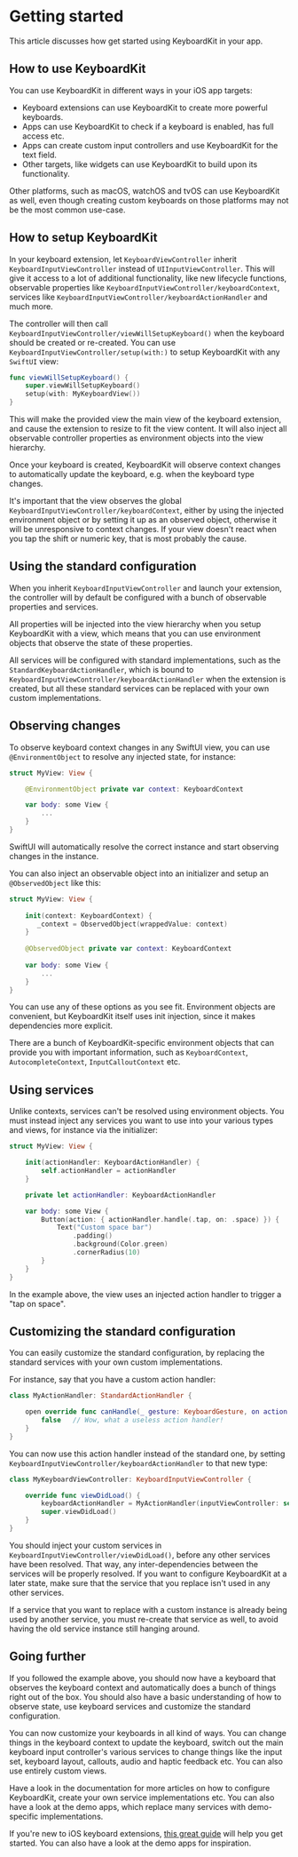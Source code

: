 # Getting started

This article discusses how get started using KeyboardKit in your app.


## How to use KeyboardKit

You can use KeyboardKit in different ways in your iOS app targets:

* Keyboard extensions can use KeyboardKit to create more powerful keyboards.
* Apps can use KeyboardKit to check if a keyboard is enabled, has full access etc.
* Apps can create custom input controllers and use KeyboardKit for the text field.
* Other targets, like widgets can use KeyboardKit to build upon its functionality.

Other platforms, such as macOS, watchOS and tvOS can use KeyboardKit as well, even though creating custom keyboards on those platforms may not be the most common use-case. 



## How to setup KeyboardKit

In your keyboard extension, let `KeyboardViewController` inherit ``KeyboardInputViewController`` instead of `UIInputViewController`. This will give it access to a lot of additional functionality, like new lifecycle functions, observable properties like ``KeyboardInputViewController/keyboardContext``, services like ``KeyboardInputViewController/keyboardActionHandler`` and much more.

The controller will then call ``KeyboardInputViewController/viewWillSetupKeyboard()`` when the keyboard should be created or re-created. You can use ``KeyboardInputViewController/setup(with:)`` to setup KeyboardKit with any `SwiftUI` view:

```swift
func viewWillSetupKeyboard() {
    super.viewWillSetupKeyboard()
    setup(with: MyKeyboardView())
}
```

This will make the provided view the main view of the keyboard extension, and cause the extension to resize to fit the view content. It will also inject all observable controller properties as environment objects into the view hierarchy. 

Once your keyboard is created, KeyboardKit will observe context changes to automatically update the keyboard, e.g. when the keyboard type changes.

It's important that the view observes the global ``KeyboardInputViewController/keyboardContext``, either by using the injected environment object or by setting it up as an observed object, otherwise it will be unresponsive to context changes. If your view doesn't react when you tap the shift or numeric key, that is most probably the cause.



## Using the standard configuration

When you inherit ``KeyboardInputViewController`` and launch your extension, the controller will by default be configured with a bunch of observable properties and services.

All properties will be injected into the view hierarchy when you setup KeyboardKit with a view, which means that you can use environment objects that observe the state of these properties.

All services will be configured with standard implementations, such as the ``StandardKeyboardActionHandler``, which is bound to ``KeyboardInputViewController/keyboardActionHandler`` when the extension is created, but all these standard services can be replaced with your own custom implementations.



## Observing changes

To observe keyboard context changes in any SwiftUI view, you can use `@EnvironmentObject` to resolve any injected state, for instance:

```swift
struct MyView: View {

    @EnvironmentObject private var context: KeyboardContext

    var body: some View {
        ...
    }
}
```

SwiftUI will automatically resolve the correct instance and start observing changes in the instance.

You can also inject an observable object into an initializer and setup an `@ObservedObject` like this:

```swift
struct MyView: View {
    
    init(context: KeyboardContext) {
       _context = ObservedObject(wrappedValue: context)
    }
    
    @ObservedObject private var context: KeyboardContext
    
    var body: some View {
        ...
    }
}
```

You can use any of these options as you see fit. Environment objects are convenient, but KeyboardKit itself uses init injection, since it makes dependencies more explicit.

There are a bunch of KeyboardKit-specific environment objects that can provide you with important information, such as ``KeyboardContext``, ``AutocompleteContext``, ``InputCalloutContext`` etc.



## Using services

Unlike contexts, services can't be resolved using environment objects. You must instead inject any services you want to use into your various types and views, for instance via the initializer:


```swift
struct MyView: View {

    init(actionHandler: KeyboardActionHandler) {
        self.actionHandler = actionHandler
    }

    private let actionHandler: KeyboardActionHandler

    var body: some View {
        Button(action: { actionHandler.handle(.tap, on: .space) }) {
            Text("Custom space bar")
                .padding()
                .background(Color.green)
                .cornerRadius(10)
        }
    }
}
```

In the example above, the view uses an injected action handler to trigger a "tap on space".



## Customizing the standard configuration

You can easily customize the standard configuration, by replacing the standard services with your own custom implementations.

For instance, say that you have a custom action handler:

```swift
class MyActionHandler: StandardActionHandler {

    open override func canHandle(_ gesture: KeyboardGesture, on action: KeyboardAction) -> Bool {
        false   // Wow, what a useless action handler! 
    }
}
```

You can now use this action handler instead of the standard one, by setting ``KeyboardInputViewController/keyboardActionHandler`` to that new type:

```swift
class MyKeyboardViewController: KeyboardInputViewController {

    override func viewDidLoad() {
        keyboardActionHandler = MyActionHandler(inputViewController: self)
        super.viewDidLoad()
    }
}
```

You should inject your custom services in ``KeyboardInputViewController/viewDidLoad()``, before any other services have been resolved. That way, any inter-dependencies between the services will be properly resolved. If you want to configure KeyboardKit at a later state, make sure that the service that you replace isn't used in any other services. 

If a service that you want to replace with a custom instance is already being used by another service, you must re-create that service as well, to avoid having the old service instance still hanging around.



## Going further

If you followed the example above, you should now have a keyboard that observes the keyboard context and automatically does a bunch of things right out of the box. You should also have a basic understanding of how to observe state, use keyboard services and customize the standard configuration.

You can now customize your keyboards in all kind of ways. You can change things in the keyboard context to update the keyboard, switch out the main keyboard input controller's various services to change things like the input set, keyboard layout, callouts, audio and haptic feedback etc. You can also use entirely custom views. 

Have a look in the documentation for more articles on how to configure KeyboardKit, create your own service implementations etc. You can also have a look at the demo apps, which replace many services with demo-specific implementations.  

If you're new to iOS keyboard extensions, [this great guide][Guide] will help you get started. You can also have a look at the demo apps for inspiration.

[Guide]: https://shyngys.com/ios-custom-keyboard-guide
